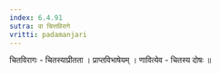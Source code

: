 ```yaml
---
index: 6.4.91
sutra: वा चित्तविरागे
vritti: padamanjari
---
```


  चितविरागः - चितस्याप्रीतता । प्राप्तविभाषेयम् ।  णावित्येव - चितस्य दोषः ॥
